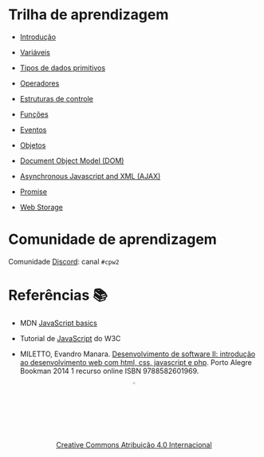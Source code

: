 # Trilha de aprendizagem

* [Introdução](introducao/introducao.md)

* [Variáveis](variaveis/variaveis.md)

* [Tipos de dados primitivos](tipos/tipos.md)

* [Operadores](operadores/operadores.md)

* [Estruturas de controle](controle/controle.md)

* [Funções](funcoes/funcoes.md)

* [Eventos](eventos/eventos.md)

* [Objetos](objetos/objeto.md)

* [Document Object Model (DOM)](dom/dom.md)

* [Asynchronous Javascript and XML (AJAX)](ajax/ajax.md)

* [Promise](promise/promise.md)

* [Web Storage](web-storage/web-storage.md)

# Comunidade de aprendizagem

Comunidade [Discord](https://discord.com/invite/C29cqvm): canal `#cpw2`

# Referências 📚

* MDN [JavaScript basics](https://developer.mozilla.org/en-US/docs/Learn/Getting_started_with_the_web/JavaScript_basics)

* Tutorial de [JavaScript](http://www.w3schools.com/js) do W3C

* MILETTO, Evandro Manara. [Desenvolvimento de software II: introdução ao desenvolvimento web com html, css, javascript e php](https://biblioteca.ifrs.edu.br/pergamum_ifrs/biblioteca_s/acesso_login.php?cod_acervo_acessibilidade=5020682&acesso=aHR0cHM6Ly9pbnRlZ3JhZGEubWluaGFiaWJsaW90ZWNhLmNvbS5ici9ib29rcy85Nzg4NTgyNjAxOTY5&label=acesso%20restrito). Porto Alegre Bookman 2014 1 recurso online ISBN 9788582601969.

<center>
<a href="https://github.com/rodrigoprestesmachado" target="blanck"><img src="imgs/logo.png" alt="Rodrigo Prestes Machado" width="3%" height="3%" border=0 style="border:0; text-decoration:none; outline:none"></a><br/>
<a rel="license" href="http://creativecommons.org/licenses/by/4.0/">Creative Commons Atribuição 4.0 Internacional</a>
</center>
